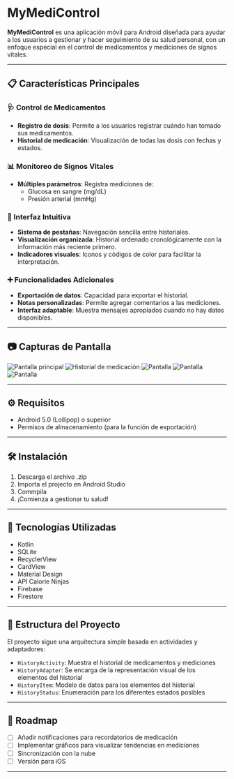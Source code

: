 # MyMediControl

**MyMediControl** es una aplicación móvil para Android diseñada para ayudar a los usuarios a gestionar y hacer seguimiento de su salud personal, con un enfoque especial en el control de medicamentos y mediciones de signos vitales.

---

## 📋 Características Principales

### 🩺 Control de Medicamentos
- **Registro de dosis**: Permite a los usuarios registrar cuándo han tomado sus medicamentos.
- **Historial de medicación**: Visualización de todas las dosis con fechas y estados.

### 📊 Monitoreo de Signos Vitales
- **Múltiples parámetros**: Registra mediciones de:
  - Glucosa en sangre (mg/dL)
  - Presión arterial (mmHg)

### 📱 Interfaz Intuitiva
- **Sistema de pestañas**: Navegación sencilla entre historiales.
- **Visualización organizada**: Historial ordenado cronológicamente con la información más reciente primero.
- **Indicadores visuales**: Iconos y códigos de color para facilitar la interpretación.

### ➕ Funcionalidades Adicionales
- **Exportación de datos**: Capacidad para exportar el historial.
- **Notas personalizadas**: Permite agregar comentarios a las mediciones.
- **Interfaz adaptable**: Muestra mensajes apropiados cuando no hay datos disponibles.

---

## 📷 Capturas de Pantalla

![Pantalla principal](assets/captura1.jpeg)
![Historial de medicación](assets/captura2.jpeg)
![Pantalla](assets/captura3.jpeg)
![Pantalla](assets/captura4.jpeg)
![Pantalla](assets/captura5.jpeg)


---

## ⚙️ Requisitos

- Android 5.0 (Lollipop) o superior
- Permisos de almacenamiento (para la función de exportación)

---

## 🛠️ Instalación

1. Descarga el archivo .zip
2. Importa el projecto en Android Studio
3. Commpila
4. ¡Comienza a gestionar tu salud!

---

## 🧪 Tecnologías Utilizadas

- Kotlin  
- SQLite  
- RecyclerView  
- CardView  
- Material Design
- API Calorie Ninjas
- Firebase
- Firestore

---

## 🧱 Estructura del Proyecto

El proyecto sigue una arquitectura simple basada en actividades y adaptadores:

- `HistoryActivity`: Muestra el historial de medicamentos y mediciones
- `HistoryAdapter`: Se encarga de la representación visual de los elementos del historial
- `HistoryItem`: Modelo de datos para los elementos del historial
- `HistoryStatus`: Enumeración para los diferentes estados posibles

---

## 🔮 Roadmap

- [ ] Añadir notificaciones para recordatorios de medicación
- [ ] Implementar gráficos para visualizar tendencias en mediciones
- [ ] Sincronización con la nube
- [ ] Versión para iOS

---
